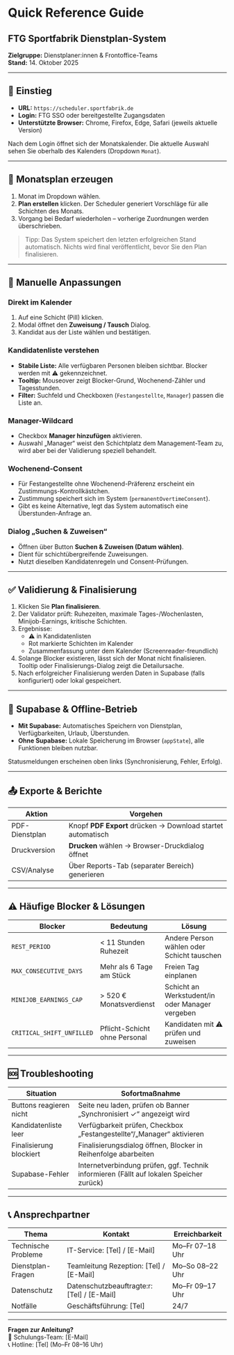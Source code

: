 # Quick Reference Guide
## FTG Sportfabrik Dienstplan-System

**Zielgruppe:** Dienstplaner:innen & Frontoffice-Teams  
**Stand:** 14. Oktober 2025

---

## 🚀 Einstieg

- **URL:** `https://scheduler.sportfabrik.de`
- **Login:** FTG SSO oder bereitgestellte Zugangsdaten
- **Unterstützte Browser:** Chrome, Firefox, Edge, Safari (jeweils aktuelle Version)

Nach dem Login öffnet sich der Monatskalender. Die aktuelle Auswahl sehen Sie oberhalb des Kalenders (Dropdown `Monat`).

---

## 📅 Monatsplan erzeugen

1. Monat im Dropdown wählen.
2. **Plan erstellen** klicken. Der Scheduler generiert Vorschläge für alle Schichten des Monats.
3. Vorgang bei Bedarf wiederholen – vorherige Zuordnungen werden überschrieben.

> Tipp: Das System speichert den letzten erfolgreichen Stand automatisch. Nichts wird final veröffentlicht, bevor Sie den Plan finalisieren.

---

## 👥 Manuelle Anpassungen

### Direkt im Kalender
1. Auf eine Schicht (Pill) klicken.
2. Modal öffnet den **Zuweisung / Tausch** Dialog.
3. Kandidat aus der Liste wählen und bestätigen.

### Kandidatenliste verstehen
- **Stabile Liste:** Alle verfügbaren Personen bleiben sichtbar. Blocker werden mit ⚠ gekennzeichnet.
- **Tooltip:** Mouseover zeigt Blocker-Grund, Wochenend-Zähler und Tagesstunden.
- **Filter:** Suchfeld und Checkboxen (`Festangestellte`, `Manager`) passen die Liste an.

### Manager-Wildcard
- Checkbox **Manager hinzufügen** aktivieren.
- Auswahl „Manager“ weist den Schichtplatz dem Management-Team zu, wird aber bei der Validierung speziell behandelt.

### Wochenend-Consent
- Für Festangestellte ohne Wochenend-Präferenz erscheint ein Zustimmungs-Kontrollkästchen.
- Zustimmung speichert sich im System (`permanentOvertimeConsent`).
- Gibt es keine Alternative, legt das System automatisch eine Überstunden-Anfrage an.

### Dialog „Suchen & Zuweisen“
- Öffnen über Button **Suchen & Zuweisen (Datum wählen)**.
- Dient für schichtübergreifende Zuweisungen.
- Nutzt dieselben Kandidatenregeln und Consent-Prüfungen.

---

## ✅ Validierung & Finalisierung

1. Klicken Sie **Plan finalisieren**.
2. Der Validator prüft: Ruhezeiten, maximale Tages-/Wochenlasten, Minijob-Earnings, kritische Schichten.
3. Ergebnisse:
	- ⚠ in Kandidatenlisten
	- Rot markierte Schichten im Kalender
	- Zusammenfassung unter dem Kalender (Screenreader-freundlich)
4. Solange Blocker existieren, lässt sich der Monat nicht finalisieren. Tooltip oder Finalisierungs-Dialog zeigt die Detailursache.
5. Nach erfolgreicher Finalisierung werden Daten in Supabase (falls konfiguriert) oder lokal gespeichert.

---

## 💾 Supabase & Offline-Betrieb

- **Mit Supabase:** Automatisches Speichern von Dienstplan, Verfügbarkeiten, Urlaub, Überstunden.
- **Ohne Supabase:** Lokale Speicherung im Browser (`appState`), alle Funktionen bleiben nutzbar.

Statusmeldungen erscheinen oben links (Synchronisierung, Fehler, Erfolg).

---

## 📤 Exporte & Berichte

| Aktion | Vorgehen |
|--------|----------|
| PDF-Dienstplan | Knopf **PDF Export** drücken → Download startet automatisch |
| Druckversion | **Drucken** wählen → Browser-Druckdialog öffnet |
| CSV/Analyse | Über Reports-Tab (separater Bereich) generieren |

---

## ⚠️ Häufige Blocker & Lösungen

| Blocker | Bedeutung | Lösung |
|---------|-----------|--------|
| `REST_PERIOD` | < 11 Stunden Ruhezeit | Andere Person wählen oder Schicht tauschen |
| `MAX_CONSECUTIVE_DAYS` | Mehr als 6 Tage am Stück | Freien Tag einplanen |
| `MINIJOB_EARNINGS_CAP` | > 520 € Monatsverdienst | Schicht an Werkstudent/in oder Manager vergeben |
| `CRITICAL_SHIFT_UNFILLED` | Pflicht-Schicht ohne Personal | Kandidaten mit ⚠ prüfen und zuweisen |

---

## 🆘 Troubleshooting

| Situation | Sofortmaßnahme |
|-----------|----------------|
| Buttons reagieren nicht | Seite neu laden, prüfen ob Banner „Synchronisiert ✓“ angezeigt wird |
| Kandidatenliste leer | Verfügbarkeit prüfen, Checkbox „Festangestellte“/„Manager“ aktivieren |
| Finalisierung blockiert | Finalisierungsdialog öffnen, Blocker in Reihenfolge abarbeiten |
| Supabase-Fehler | Internetverbindung prüfen, ggf. Technik informieren (Fällt auf lokalen Speicher zurück) |

---

## 📞 Ansprechpartner

| Thema | Kontakt | Erreichbarkeit |
|-------|---------|----------------|
| Technische Probleme | IT-Service: [Tel] / [E-Mail] | Mo–Fr 07–18 Uhr |
| Dienstplan-Fragen | Teamleitung Rezeption: [Tel] / [E-Mail] | Mo–So 08–22 Uhr |
| Datenschutz | Datenschutzbeauftragte:r: [Tel] / [E-Mail] | Mo–Fr 09–17 Uhr |
| Notfälle | Geschäftsführung: [Tel] | 24/7 |

---

**Fragen zur Anleitung?**  
📧 Schulungs-Team: [E-Mail]  
📞 Hotline: [Tel] (Mo–Fr 08–16 Uhr)